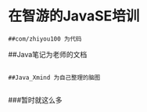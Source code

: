# 在智游的JavaSE培训

```
##com/zhiyou100 为代码

```
##Java笔记为老师的文档

```

##Java_Xmind 为自己整理的脑图


```

###暂时就这么多

